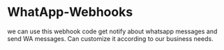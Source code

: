 # WhatApp-Webhooks
we can use this webhook code get notify about whatsapp messages and send WA messages. Can customize it according to our business needs. 
